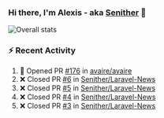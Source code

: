 ### Hi there, I'm Alexis - aka [Senither][website] 👋

![Overall stats](https://github-readme-stats.vercel.app/api?username=senither&theme=cobalt&show_icons=true&count_private=true)

### :zap: Recent Activity

<!--START_SECTION:activity-->
1. 💪 Opened PR [#176](https://github.com/avaire/avaire/pull/176) in [avaire/avaire](https://github.com/avaire/avaire)
2. ❌ Closed PR [#6](https://github.com/Senither/Laravel-News/pull/6) in [Senither/Laravel-News](https://github.com/Senither/Laravel-News)
3. ❌ Closed PR [#5](https://github.com/Senither/Laravel-News/pull/5) in [Senither/Laravel-News](https://github.com/Senither/Laravel-News)
4. ❌ Closed PR [#4](https://github.com/Senither/Laravel-News/pull/4) in [Senither/Laravel-News](https://github.com/Senither/Laravel-News)
5. ❌ Closed PR [#3](https://github.com/Senither/Laravel-News/pull/3) in [Senither/Laravel-News](https://github.com/Senither/Laravel-News)
<!--END_SECTION:activity-->

[website]: https://senither.com
